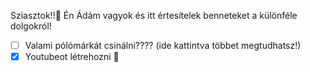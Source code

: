 Sziasztok!!👀
Én Ádám vagyok és itt értesítelek benneteket a különféle dolgokról!
- [ ] Valami pólómárkát csinálni???? (ide kattintva többet megtudhatsz!)
- [x] Youtubeot létrehozni :tada:
